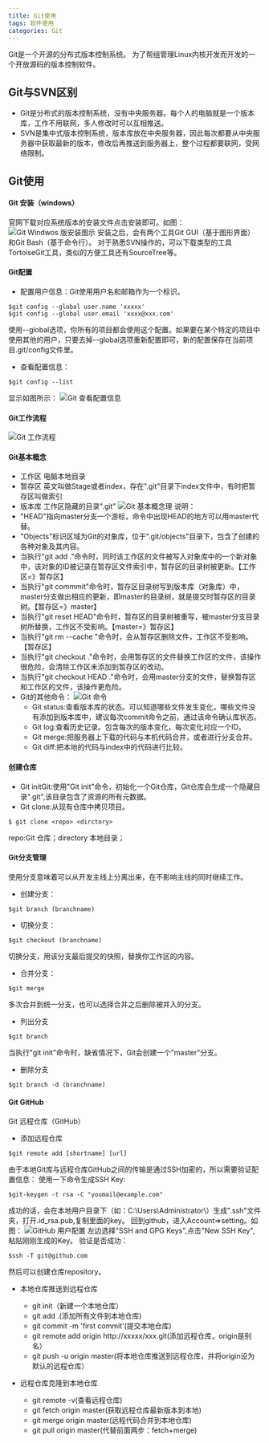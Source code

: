 ```yaml
---
title: Git使用
tags: 软件使用
categories: Git
---
```

Git是一个开源的分布式版本控制系统。
为了帮组管理Linux内核开发而开发的一个开放源码的版本控制软件。
<!--more-->
## Git与SVN区别
 - Git是分布式的版本控制系统，没有中央服务器。每个人的电脑就是一个版本库，工作不用联网，多人修改时可以互相推送。
 - SVN是集中式版本控制系统，版本库放在中央服务器，因此每次都要从中央服务器中获取最新的版本，修改后再推送到服务器上，整个过程都要联网，受网络限制。
## Git使用 
#### Git 安装（windows）

官网下载对应系统版本的安装文件点击安装即可。如图：
![Git Windwos 版安装图示][1]
安装之后，会有两个工具Git GUI（基于图形界面）和Git Bash（基于命令行）。
对于熟悉SVN操作的，可以下载类型的工具TortoiseGit工具，类似的方便工具还有SourceTree等。
#### Git配置
* 配置用户信息：Git使用用户名和邮箱作为一个标识。
```
$git config --global user.name 'xxxxx'
$git config --global user.email 'xxxx@xxx.com'
```
使用--global选项，你所有的项目都会使用这个配置。如果要在某个特定的项目中使用其他的用户，只要去掉--global选项重新配置即可，新的配置保存在当前项目.git/config文件里。
* 查看配置信息：
```
$git config --list
```
显示如图所示：
![Git 查看配置信息][2]
#### Git工作流程
![Git 工作流程][3]
#### Git基本概念
* 工作区
电脑本地目录
* 暂存区
英文叫做Stage或者index，存在".git"目录下index文件中，有时把暂存区叫做索引
* 版本库
工作区隐藏的目录".git"
![Git 基本概念理][4]
说明：
* "HEAD"指向master分支一个游标，命令中出现HEAD的地方可以用master代替。
* "Objects"标识区域为Git的对象库，位于".git/objects"目录下，包含了创建的各种对象及其内容。
* 当执行"git add ."命令时，同时该工作区的文件被写入对象库中的一个新对象中，该对象的ID被记录在暂存区文件索引中，暂存区的目录树被更新。【工作区=》暂存区】
* 当执行"git commmit"命令时，暂存区目录树写到版本库（对象库）中，master分支做出相应的更新，即master的目录树，就是提交时暂存区的目录树。【暂存区=》master】
* 当执行"git reset HEAD"命令时，暂存区的目录树被重写，被master分支目录树所替换，工作区不受影响。【master=》暂存区】
* 当执行"git rm --cache <file>"命令时，会从暂存区删除文件，工作区不受影响。【暂存区】
* 当执行"git checkout ."命令时，会用暂存区的文件替换工作区的文件，该操作很危险，会清除工作区未添加到暂存区的改动。
* 当执行"git checkout HEAD ."命令时，会用master分支的文件，替换暂存区和工作区的文件，该操作更危险。
* Git的其他命令：
![Git 命令][5]
	- Git status:查看版本库的状态。可以知道哪些文件发生变化，哪些文件没有添加到版本库中，建议每次commit命令之前，通过该命令确认库状态。
	- Git log:查看历史记录。包含每次的版本变化，每次变化对应一个ID。
	- Git merge:把服务器上下载的代码与本机代码合并，或者进行分支合并。
	- Git diff:把本地的代码与index中的代码进行比较。
#### 创建仓库
* Git initGit:使用"Git init"命令，初始化一个Git仓库，Git仓库会生成一个隐藏目录".git",该目录包含了资源的所有元数据。
* Git clone:从现有仓库中拷贝项目。
```
$ git clone <repo> <dirctory>
```
repo:Git 仓库；directory 本地目录；
#### Git分支管理
使用分支意味着可以从开发主线上分离出来，在不影响主线的同时继续工作。
* 创建分支：
```
$git branch (branchname)
```
* 切换分支：
```
$git checkout (branchname)
```
切换分支，用该分支最后提交的快照，替换你工作区的内容。
* 合并分支：
```
$git merge
```
多次合并到统一分支，也可以选择合并之后删除被并入的分支。
* 列出分支
```
$git branch
```
当执行"git init"命令时，缺省情况下，Git会创建一个"master"分支。
* 删除分支
```
$git branch -d (branchname)
```
#### Git GitHub
Git 远程仓库（GitHub）
* 添加远程仓库
```
$git remote add [shortname] [url]
```
由于本地Git库与远程仓库GitHub之间的传输是通过SSH加密的，所以需要验证配置信息：
使用一下命令生成SSH Key:
```
$git-keygen -t rsa -C "youmail@example.com"
```
成功的话，会在本地用户目录下（如：C:\Users\Administrator\）生成".ssh"文件夹，打开.id_rsa.pub,复制里面的key。
回到github，进入Account=>setting。如图：
![GitHub 用户配置][6]
左边选择"SSH and GPG Keys",点击"New SSH Key",粘贴刚刚生成的Key。
验证是否成功：
```
$ssh -T git@github.com
```
然后可以创建仓库repository。
* 本地仓库推送到远程仓库
	- git init（新建一个本地仓库）
	- git add .(添加所有文件到本地仓库)
	- git commit -m 'first commit'(提交本地仓库)
	- git remote add origin http://xxxxx/xxx.git(添加远程仓库，origin是别名）
	- git push -u origin master(将本地仓库推送到远程仓库，并将origin设为默认的远程仓库）
* 远程仓库克隆到本地仓库
	- git remote -v(查看远程仓库)
	- git fetch origin master(获取远程仓库最新版本到本地)
	- git merge origin master(远程代码合并到本地仓库)
	- git pull origin master(代替前面两步：fetch+merge)


  [1]: https://www.github.com/ChangHub/BlogImages/raw/master/Git%E5%AE%89%E8%A3%85%E5%9B%BE%E7%A4%BA.jpg "Git安装图示"
  [2]: https://www.github.com/ChangHub/BlogImages/raw/master/Git%E6%9F%A5%E7%9C%8B%E9%85%8D%E7%BD%AE%E4%BF%A1%E6%81%AF.jpg "Git查看配置信息"
  [3]: https://www.github.com/ChangHub/BlogImages/raw/master/Git%E5%B7%A5%E4%BD%9C%E6%B5%81%E7%A8%8B.jpg "Git工作流程"
  [4]: https://www.github.com/ChangHub/BlogImages/raw/master/Git%E5%9F%BA%E6%9C%AC%E6%A6%82%E5%BF%B5.jpg "Git基本概念"
  [5]: https://www.github.com/ChangHub/BlogImages/raw/master/Git%E5%91%BD%E4%BB%A4.jpg "Git命令"
  [6]: https://www.github.com/ChangHub/BlogImages/raw/master/GitHub%E7%94%A8%E6%88%B7%E9%85%8D%E7%BD%AE.jpg "GitHub用户配置"
